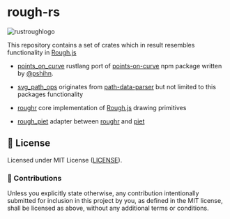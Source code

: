 # rough-rs

![rustroughlogo](https://github.com/orhanbalci/rough-rs/blob/main/roughr/assets/rust.png?raw=true)

This repository contains a set of crates which in result resembles functionality in [Rough.js](https://github.com/rough-stuff/rough)

- [points_on_curve](https://github.com/orhanbalci/rough-rs/tree/main/points_on_curve) rustlang port of [points-on-curve](https://github.com/pshihn/bezier-points) npm package written by
[@pshihn](https://github.com/pshihn).

- [svg_path_ops](https://github.com/orhanbalci/rough-rs/tree/main/svg_path_ops) originates from [path-data-parser](https://github.com/pshihn/path-data-parser) but not limited to this
packages functionality

- [roughr](https://github.com/orhanbalci/rough-rs/tree/main/roughr) core implementation of [Rough.js](https://github.com/rough-stuff/rough) drawing primitives

- [rough_piet](https://github.com/orhanbalci/rough-rs/tree/main/rough_piet) adapter between [roughr](https://github.com/orhanbalci/rough-rs/tree/main/roughr) and [piet](https://github.com/linebender/piet) 


## 📝 License

Licensed under MIT License ([LICENSE](LICENSE)).

### 🚧 Contributions

Unless you explicitly state otherwise, any contribution intentionally submitted for inclusion in this project by you, as defined in the MIT license, shall be licensed as above, without any additional terms or conditions.
